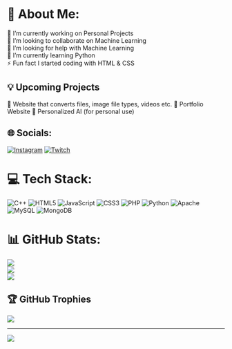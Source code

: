 # 💫 About Me:
🔭 I’m currently working on Personal Projects<br>
👯 I’m looking to collaborate on Machine Learning<br>
🤝 I’m looking for help with Machine Learning<br>
🌱 I’m currently learning Python<br>
⚡ Fun fact I started coding with HTML & CSS<br>

## 💡 Upcoming Projects
🔄 Website that converts files, image file types, videos etc.
📂 Portfolio Website
🤖 Personalized AI (for personal use)

## 🌐 Socials:
[![Instagram](https://img.shields.io/badge/Instagram-%23E4405F.svg?logo=Instagram&logoColor=white)](https://instagram.com/jca_jca_jca_jca) [![Twitch](https://img.shields.io/badge/Twitch-%239146FF.svg?logo=Twitch&logoColor=white)](https://twitch.tv/Shirakamii) 

# 💻 Tech Stack:
![C++](https://img.shields.io/badge/c++-%2300599C.svg?style=for-the-badge&logo=c%2B%2B&logoColor=white) ![HTML5](https://img.shields.io/badge/html5-%23E34F26.svg?style=for-the-badge&logo=html5&logoColor=white) ![JavaScript](https://img.shields.io/badge/javascript-%23323330.svg?style=for-the-badge&logo=javascript&logoColor=%23F7DF1E) ![CSS3](https://img.shields.io/badge/css3-%231572B6.svg?style=for-the-badge&logo=css3&logoColor=white) ![PHP](https://img.shields.io/badge/php-%23777BB4.svg?style=for-the-badge&logo=php&logoColor=white) ![Python](https://img.shields.io/badge/python-3670A0?style=for-the-badge&logo=python&logoColor=ffdd54) ![Apache](https://img.shields.io/badge/apache-%23D42029.svg?style=for-the-badge&logo=apache&logoColor=white) ![MySQL](https://img.shields.io/badge/mysql-4479A1.svg?style=for-the-badge&logo=mysql&logoColor=white) ![MongoDB](https://img.shields.io/badge/MongoDB-%234ea94b.svg?style=for-the-badge&logo=mongodb&logoColor=white)
# 📊 GitHub Stats:
![](https://github-readme-stats.vercel.app/api?username=johncarlangelo&theme=tokyonight&hide_border=false&include_all_commits=false&count_private=false)<br/>
![](https://github-readme-streak-stats.herokuapp.com/?user=johncarlangelo&theme=tokyonight&hide_border=false)<br/>
![](https://github-readme-stats.vercel.app/api/top-langs/?username=johncarlangelo&theme=tokyonight&hide_border=false&include_all_commits=false&count_private=false&layout=compact)

## 🏆 GitHub Trophies
![](https://github-profile-trophy.vercel.app/?username=johncarlangelo&theme=tokyonight&no-frame=false&no-bg=true&margin-w=4)


---
[![](https://visitcount.itsvg.in/api?id=Shirakami&icon=0&color=0)](https://visitcount.itsvg.in)

